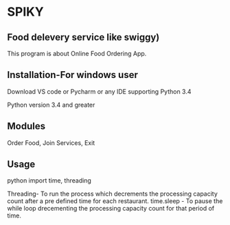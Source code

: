 # SPIKY
## Food delevery service like swiggy)

This program is about Online Food Ordering App.

## Installation-For windows user

Download VS code or Pycharm or any IDE supporting Python 3.4

Python version 3.4 and greater

## Modules

Order Food,
Join Services,
Exit


## Usage

python
import time, threading

Threading- To run the process which decrements the processing capacity count after a pre defined time for each restaurant.
time.sleep - To pause the while loop drecementing the processing capacity count for that period of time.